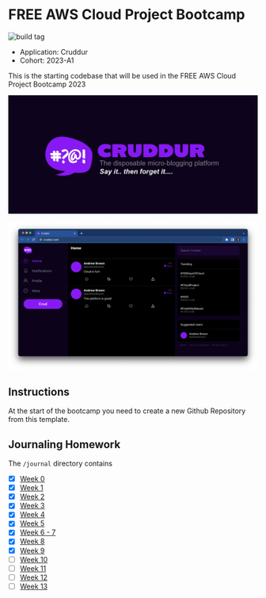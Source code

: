 # FREE AWS Cloud Project Bootcamp
![build tag](https://codebuild.us-east-1.amazonaws.com/badges?uuid=eyJlbmNyeXB0ZWREYXRhIjoiWDBNSVlLdlVHTjlpNTRHOWhxS2hPZEZvMDZLUlB1WS8ySXk1enR6WEJjcmdvK1NIR2pPNWFLUlc0T0V2SVZZazAxWTJyMzcya1Z5WFhDL1hvUmRSZTQ4PSIsIml2UGFyYW1ldGVyU3BlYyI6InZMSWdPelRDR3FnUlhRVUwiLCJtYXRlcmlhbFNldFNlcmlhbCI6MX0%3D&branch=main)
- Application: Cruddur
- Cohort: 2023-A1

This is the starting codebase that will be used in the FREE AWS Cloud Project Bootcamp 2023

![Cruddur Graphic](_docs/assets/cruddur-banner.jpg)

![Cruddur Screenshot](_docs/assets/cruddur-screenshot.png)

## Instructions

At the start of the bootcamp you need to create a new Github Repository from this template.

## Journaling Homework

The `/journal` directory contains

- [x] [Week 0](journal/week0.md)
- [x] [Week 1](journal/week1.md)
- [x] [Week 2](journal/week2.md)
- [x] [Week 3](journal/week3.md)
- [x] [Week 4](journal/week4.md)
- [x] [Week 5](journal/week5.md)
- [x] [Week 6 - 7](journal/week6-7.md)
- [x] [Week 8](journal/week8.md)
- [x] [Week 9](journal/week9.md)
- [ ] [Week 10](journal/week10.md)
- [ ] [Week 11](journal/week11.md)
- [ ] [Week 12](journal/week12.md)
- [ ] [Week 13](journal/week13.md)